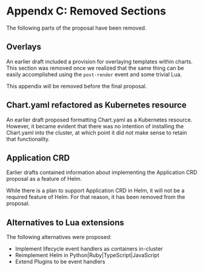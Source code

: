 # Appendx C: Removed Sections

The following parts of the proposal have been removed.

## Overlays

An earlier draft included a provision for overlaying templates within charts. This section
was removed once we realized that the same thing can be easily accomplished using
the `post-render` event and some trivial Lua.

This appendix will be removed before the final proposal.

## Chart.yaml refactored as Kubernetes resource

An earlier draft proposed formatting Chart.yaml as a Kubernetes resource. However,
it became evident that there was no intention of installing the Chart.yaml into
the cluster, at which point it did not make sense to retain that functionality.

## Application CRD

Earlier drafts contained information about implementing the Application CRD
proposal as a feature of Helm.

While there is a plan to support Application CRD in Helm, it will not be a
required feature of Helm. For that reason, it has been removed from the proposal.

## Alternatives to Lua extensions

The following alternatives were proposed:

- Implement lifecycle event handlers as containers in-cluster
- Reimplement Helm in Python|Ruby|TypeScript|JavaScript
- Extend Plugins to be event handlers
